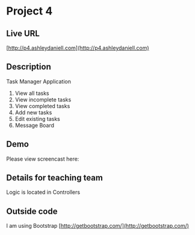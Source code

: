 # Project 4

## Live URL
[http://p4.ashleydaniell.com](http://p4.ashleydaniell.com)

## Description
Task Manager Application
1. View all tasks
2. View incomplete tasks
3. View completed tasks
4. Add new tasks
5. Edit existing tasks
6. Message Board


## Demo
Please view screencast here: []() 


## Details for teaching team
Logic is located in Controllers

## Outside code 
I am using Bootstrap [http://getbootstrap.com/](http://getbootstrap.com/)
